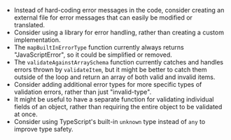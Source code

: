 - Instead of hard-coding error messages in the code, consider creating an external file for error messages that can easily be modified or translated.
- Consider using a library for error handling, rather than creating a custom implementation.
- The `mapBuiltInErrorType` function currently always returns "JavaScriptError", so it could be simplified or removed.
- The `validateAgainstArraySchema` function currently catches and handles errors thrown by `validateItem`, but it might be better to catch them outside of the loop and return an array of both valid and invalid items.
- Consider adding additional error types for more specific types of validation errors, rather than just "invalid-type".
- It might be useful to have a separate function for validating individual fields of an object, rather than requiring the entire object to be validated at once.
- Consider using TypeScript's built-in `unknown` type instead of `any` to improve type safety.
